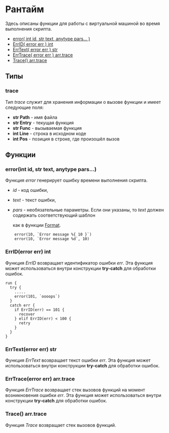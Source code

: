 # Рантайм

Здесь описаны функции для работы с виртуальной машиной во время выполнения скрипта.

* [error\( int id, str text, anytype pars... \)](runtime.md#error-int-id-str-text-anytype-pars)
* [ErrID\( error err \) int](runtime.md#errid-error-err-int)
* [ErrText\( error err \) str](runtime.md#errtext-error-err-str)
* [ErrTrace\( error err \) arr.trace](runtime.md#errtrace-error-err-arr-trace)
* [Trace\(\) arr.trace](runtime.md#trace-arr-trace)

## Типы

### trace

Тип _trace_ служит для хранения информации о вызове функции и имеет следующие поля:

* **str Path** - имя файла
* **str Entry** - текущая функция
* **str Func** - вызываемая функция
* **int Line** - строка в исходном коде
* **int Pos** - позиция в строке, где произошёл вызов

## Функции

### error\(int id, str text, anytype pars...\)

Функция _error_ генерирует ошибку времени выполнения скрипта.

* _id_ - код ошибки,
* _text_ - текст ошибки,
* _pars_ - необязательные параметры. Если они указаны, то _text_ должен содержать соответствующий шаблон

  как в функции [Format](https://gentee.github.io/docs-gentee-ru/stdlib/string#formatstr-s-anytype-args-str).

```text
    error(10, `Error message %{ 10 }`)
    error(10, `Error message %d`, 10)
```

### ErrID\(error err\) int

Функция _ErrID_ возвращает идентификатор ошибки _err_. Эта функция может использоваться внутри конструкции **try-catch** для обработки ошибок.

```text
run {
  try {
    .....
    error(101, `oooops`)
  }
  catch err {
    if ErrID(err) == 101 {
      recover
    } elif ErrID(err) < 100 {
      retry
    }
  }
}
```

### ErrText\(error err\) str

Функция _ErrText_ возвращает текст ошибки _err_. Эта функция может использоваться внутри конструкции **try-catch** для обработки ошибок.

### ErrTrace\(error err\) arr.trace

Функция _ErrTrace_ возвращает стек вызовов функций на момент возникновения ошибки _err_. Эта функция может использоваться внутри конструкции **try-catch** для обработки ошибок.

### Trace\(\) arr.trace

Функция _Trace_ возвращает стек вызовов функций.

